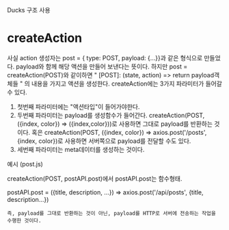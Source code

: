 Ducks 구조 사용



# createAction

사실 action 생성자는 post = { type: POST, payload: {...}}과 같은 형식으로 만들었다. payload와 함께 해당 액션을 만들어 보낸다는 뜻이다. 하지만 post = createAction(POST)와 같이하면 " [POST]: (state, action) => return payload객체들 " 의 내용을 가지고 액션을 생성한다. 
createAction에는 3가지 파라미터가 들어갈 수 있다. 

1. 첫번째 파라미터에는 "액션타입"이 들어가야한다. 
2. 두번째 파라미터는 payload를 생성함수가 들어간다. createAction(POST, ({index, color}) => ({index,color}))로 사용하면 그대로 payload를 반환하는 것이다. 혹은 createAction(POST, ({index, color}) => axios.post('/posts', {index, color})로 사용하면 서버쪽으로 payload를 전달할 수도 있다.
3. 세번째 파라미터는 meta데이터를 생성하는 것이다.



예시 (post.js)

createAction(POST, postAPI.post)에서 postAPI.post는 함수형태.

postAPI.post = ({title, description, …}) => axios.post('/api/posts', {title, description…})

`즉, payload를 그대로 반환하는 것이 아닌, payload를 HTTP로 서버에 전송하는 작업을 수행한 것이다.`